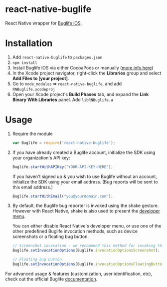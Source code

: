 react-native-buglife
====================

React Native wrapper for [Buglife iOS](https://github.com/Buglife/Buglife-iOS).

# Installation

1. Add `react-native-buglife` to `packages.json`
2. `npm install`
3. Install Buglife iOS via either CocoaPods or manually ([more info here](https://github.com/Buglife/Buglife-iOS))
3. In the Xcode project navigator, right-click the **Libraries** group and select **Add Files to [your project]**.
4. Go to `node_modules` ➡ `react-native-buglife`, and add `RNBuglife.xcodeproj`
5. Open your Xcode project's **Build Phases** tab, and expand the **Link Binary With Libraries** panel. Add `libRNBuglife.a`

# Usage

1. Require the module
	
    ```javascript
    var Buglife = require('react-native-buglife');
    ```
2. If you have already created a Buglife account, initialize the SDK using your organization's API key:
	
	```javascript
	Buglife.startWithAPIKey("YOUR-API-KEY-HERE");
	```
	If you haven't signed up & you wish to use Buglife without an account, initialize the SDK using your email address. (Bug reports will be sent to this email address.)
	
	```javascript
	Buglife.startWithEmail("you@yourdomain.com");
	```
	
3. By default, the Buglife bug reporter is invoked using the shake gesture. However with React Native, shake is also used to present the [developer menu](https://facebook.github.io/react-native/docs/debugging.html).

	You can either disable React Native's developer menu, or use one of the other predefined Buglife invocation methods, such as device screenshots or a floating bug button.
	
	```javascript
	// Screenshot invocation - we recommend this method for invoking the bug reporter
	Buglife.setInvocationOptions(Buglife.invocationOptionsScreenshot);
	
	// Floating bug button
	Buglife.setInvocationOptions(Buglife.invocationOptionsFloatingButton);
	```

For advanced usage & features (customization, user identification, etc), check out the official Buglife [documentation](http://buglife.com/docs).